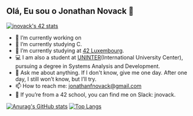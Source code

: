## Olá, Eu sou o Jonathan Novack 🤘


[![jnovack's 42 stats](https://badge.mediaplus.ma/greenbinary/jnovack?1337Badge=off&UM6P=off)](https://github.com/oakoudad/badge42)

- 🔭 I’m currently working on 
- 🌱 I’m currently studying C.
- 💾 I’m currently studying at [42 Luxembourg](https://www.42luxembourg.lu).
- 💻 I am also a student at [UNINTER](https://www.uninter.com)(International University Center), pursuing a degree in Systems Analysis and Development.
- 💬 Ask me about anything. If I don't know, give me one day. After one day, I still won’t know, but I’ll try.
- 📫 How to reach me: jonathanfnovack@gmail.com
- 📱 If you’re from a 42 school, you can find me on Slack: jnovack.


[![Anurag's GitHub stats](https://github-readme-stats.vercel.app/api?username=jonovackk&theme=gotham)](https://github.com/jonovackk/github-readme-stats)  [![Top Langs](https://github-readme-stats.vercel.app/api/top-langs/?username=jonovackk&theme=gotham)](https://github.com/jonovackk/github-readme-stats)





